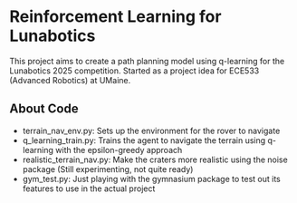 # Reinforcement Learning for Lunabotics

This project aims to create a path planning model using q-learning for the Lunabotics 2025 competition. Started as a project idea for ECE533 (Advanced Robotics) at UMaine.

## About Code

- terrain_nav_env.py: Sets up the environment for the rover to navigate
- q_learning_train.py: Trains the agent to navigate the terrain using q-learning with the epsilon-greedy approach
- realistic_terrain_nav.py: Make the craters more realistic using the noise package (Still experimenting, not quite ready)
- gym_test.py: Just playing with the gymnasium package to test out its features to use in the actual project